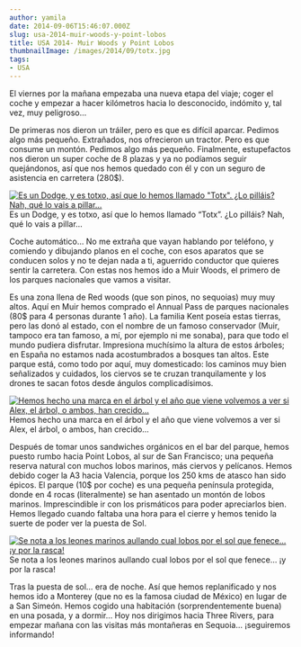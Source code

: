 ```yaml
---
author: yamila
date: 2014-09-06T15:46:07.000Z
slug: usa-2014-muir-woods-y-point-lobos
title: USA 2014- Muir Woods y Point Lobos
thumbnailImage: /images/2014/09/totx.jpg
tags:
- USA
---
```



El viernes por la mañana empezaba una nueva etapa del viaje; coger el coche y empezar a hacer kilómetros hacia lo desconocido, indómito y, tal vez, muy peligroso…

De primeras nos dieron un tráiler, pero es que es difícil aparcar. Pedimos algo más pequeño. Extrañados, nos ofrecieron un tractor. Pero es que consume un montón. Pedimos algo más pequeño. Finalmente, estupefactos nos dieron un super coche de 8 plazas y ya no podíamos seguir quejándonos, así que nos hemos quedado con él y con un seguro de asistencia en carretera (280$).

[![Es un Dodge, y es totxo, así que lo hemos llamado "Totx". ¿Lo pilláis? Nah, qué lo vais a pillar...](/images/2014/09/totx.jpg#small)](/images/2014/09/totx.jpg#full)
Es un Dodge, y es totxo, así que lo hemos llamado “Totx”. ¿Lo pilláis? Nah, qué lo vais a pillar…

Coche automático… No me extraña que vayan hablando por teléfono, y comiendo y dibujando planos en el coche, con esos aparatos que se conducen solos y no te dejan nada a ti, aguerrido conductor que quieres sentir la carretera. Con estas nos hemos ido a Muir Woods, el primero de los parques nacionales que vamos a visitar.

Es una zona llena de Red woods (que son pinos, no sequoias) muy muy altos. Aquí en Muir hemos comprado el Annual Pass de parques nacionales (80$ para 4 personas durante 1 año). La familia Kent poseía estas tierras, pero las donó al estado, con el nombre de un famoso conservador (Muir, tampoco era tan famoso, a mí, por ejemplo ni me sonaba), para que todo el mundo pudiera disfrutar. Impresiona muchísimo la altura de estos árboles; en España no estamos nada acostumbrados a bosques tan altos. Este parque está, como todo por aquí, muy domesticado: los caminos muy bien señalizados y cuidados, los ciervos se te cruzan tranquilamente y los drones te sacan fotos desde ángulos complicadísimos.

[![Hemos hecho una marca en el árbol y el año que viene volvemos a ver si Alex, el árbol, o ambos, han crecido...](/images/2014/09/muir-woods.jpg#small)](/images/2014/09/muir-woods.jpg#full)
Hemos hecho una marca en el árbol y el año que viene volvemos a ver si Alex, el árbol, o ambos, han crecido…

Después de tomar unos sandwiches orgánicos en el bar del parque, hemos puesto rumbo hacia Point Lobos, al sur de San Francisco; una pequeña reserva natural con muchos lobos marinos, más ciervos y pelícanos. Hemos debido coger la A3 hacia Valencia, porque los 250 kms de atasco han sido épicos. El parque (10$ por coche) es una pequeña península protegida, donde en 4 rocas (literalmente) se han asentado un montón de lobos marinos. Imprescindible ir con los prismáticos para poder apreciarlos bien. Hemos llegado cuando faltaba una hora para el cierre y hemos tenido la suerte de poder ver la puesta de Sol.

[![Se nota a los leones marinos aullando cual lobos por el sol que fenece... ¡y por la rasca!](/images/2014/09/point-lobos.jpg#small)](/images/2014/09/point-lobos.jpg#full)
Se nota a los leones marinos aullando cual lobos por el sol que fenece… ¡y por la rasca!

Tras la puesta de sol… era de noche. Así que hemos replanificado y nos hemos ido a Monterey (que no es la famosa ciudad de México) en lugar de a San Simeón. Hemos cogido una habitación (sorprendentemente buena) en una posada, y a dormir… Hoy nos dirigimos hacia Three Rivers, para empezar mañana con las visitas más montañeras en Sequoia… ¡seguiremos informando!


